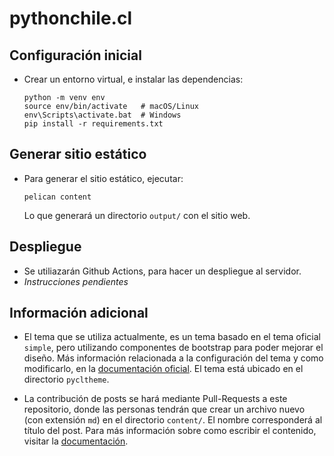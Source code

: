 # pythonchile.cl

## Configuración inicial

* Crear un entorno virtual, e instalar las dependencias:
  ```
  python -m venv env
  source env/bin/activate   # macOS/Linux
  env\Scripts\activate.bat  # Windows
  pip install -r requirements.txt
  ```

## Generar sitio estático

* Para generar el sitio estático, ejecutar:
  ```
  pelican content
  ```
  Lo que generará un directorio `output/` con el sitio web.

## Despliegue

* Se utiliazarán Github Actions, para hacer un despliegue al servidor.
* *Instrucciones pendientes*


## Información adicional

* El tema que se utiliza actualmente, es un tema basado en el tema oficial
  `simple`, pero utilizando componentes de bootstrap para poder mejorar el
  diseño. Más información relacionada a la configuración del tema y como
  modificarlo, en la
  [documentación oficial](https://docs.getpelican.com/en/latest/themes.html).
  El tema está ubicado en el directorio `pycltheme`.

* La contribución de posts se hará mediante Pull-Requests a este repositorio,
  donde las personas tendrán que crear un archivo nuevo (con extensión `md`)
  en el directorio `content/`. El nombre corresponderá al título del post.
  Para más información sobre como escribir el contenido, visitar la
  [documentación](https://docs.getpelican.com/en/latest/content.html).
